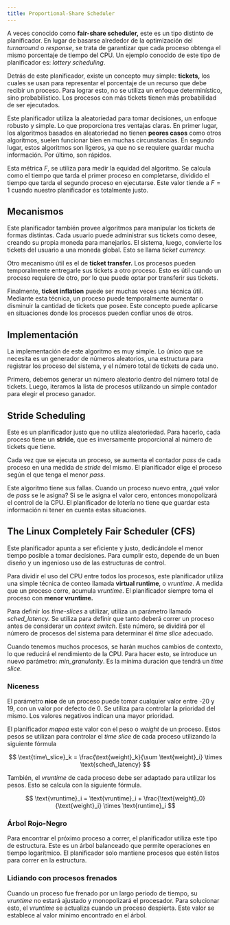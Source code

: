 ```yaml
---
title: Proportional-Share Scheduler
---
```


A veces conocido como **fair-share scheduler,** este es un tipo distinto de planificador. En lugar de basarse alrededor de la optimización del *turnaround* o *response*, se trata de garantizar que cada proceso obtenga el mismo porcentaje de tiempo del CPU. Un ejemplo conocido de este tipo de planificador es: *lottery scheduling*.

Detrás de este planificador, existe un concepto muy simple: **tickets,** los cuales se usan para representar el porcentaje de un recurso que debe recibir un proceso. Para lograr esto, no se utiliza un enfoque determinístico, sino probabilístico. Los procesos con más tickets tienen más probabilidad de ser ejecutados.

Este planificador utiliza la aleatoriedad para tomar decisiones, un enfoque robusto y simple. Lo que proporciona tres ventajas claras. En primer lugar, los algoritmos basados en aleatoriedad no tienen **peores casos** como otros algoritmos, suelen funcionar bien en muchas circunstancias. En segundo lugar, estos algoritmos son ligeros, ya que no se requiere guardar mucha información. Por último, son rápidos.

Esta métrica $F$, se utiliza para medir la equidad del algoritmo. Se calcula como el tiempo que tarda el primer proceso en completarse, dividido el tiempo que tarda el segundo proceso en ejecutarse. Este valor tiende a $F=1$ cuando nuestro planificador es totalmente justo.

## Mecanismos

Este planificador también provee algoritmos para manipular los tickets de formas distintas. Cada usuario puede administrar sus tickets como desee, creando su propia moneda para manejarlos. El sistema, luego, convierte los tickets del usuario a una moneda global. Esto se llama *ticket currency.*

Otro mecanismo útil es el de **ticket transfer.** Los procesos pueden temporalmente entregarle sus tickets a otro proceso. Esto es útil cuando un proceso requiere de otro, por lo que puede optar por transferir sus tickets.

Finalmente, **ticket inflation** puede ser muchas veces una técnica útil. Mediante esta técnica, un proceso puede temporalmente aumentar o disminuir la cantidad de tickets que posee. Este concepto puede aplicarse en situaciones donde los procesos pueden confiar unos de otros.

## Implementación

La implementación de este algoritmo es muy simple. Lo único que se necesita es un generador de números aleatorios, una estructura para registrar los proceso del sistema, y el número total de tickets de cada uno.

Primero, debemos generar un número aleatorio dentro del número total de tickets. Luego, iteramos la lista de procesos utilizando un simple contador para elegir el proceso ganador.

## Stride Scheduling

Este es un planificador justo que no utiliza aleatoriedad. Para hacerlo, cada proceso tiene un **stride**, que es inversamente proporcional al número de tickets que tiene.

Cada vez que se ejecuta un proceso, se aumenta el contador *pass* de cada proceso en una medida de *stride* del mismo. El planificador elige el proceso según el que tenga el menor *pass*.

Este algoritmo tiene sus fallas. Cuando un proceso nuevo entra, ¿qué valor de *pass* se le asigna? Si se le asigna el valor cero, entonces monopolizará el control de la CPU. El planificador de lotería no tiene que guardar esta información ni tener en cuenta estas situaciones.

## The Linux Completely Fair Scheduler (CFS)

Este planificador apunta a ser eficiente y justo, dedicándole el menor tiempo posible a tomar decisiones. Para cumplir esto, depende de un buen diseño y un ingenioso uso de las estructuras de control.

Para dividir el uso del CPU entre todos los procesos, este planificador utiliza una simple técnica de conteo llamada **virtual runtime**, o *vruntime*. A medida que un proceso corre, acumula *vruntime*. El planificador siempre toma el proceso con **menor vruntime.**

Para definir los *time-slices* a utilizar, utiliza un parámetro llamado *sched_latency.* Se utiliza para definir que tanto deberá correr un proceso antes de considerar un *context switch*. Este número, se dividirá por el número de procesos del sistema para determinar él *time slice* adecuado.

Cuando tenemos muchos procesos, se harán muchos cambios de contexto, lo que reducirá el rendimiento de la CPU. Para hacer esto, se introduce un nuevo parámetro: *min_granularity*. Es la mínima duración que tendrá un *time slice.*

### Niceness

El parámetro **nice** de un proceso puede tomar cualquier valor entre -20 y 19, con un valor por defecto de 0. Se utiliza para controlar la prioridad del mismo. Los valores negativos indican una mayor prioridad.

El planificador *mapea* este valor con el peso o *weight* de un proceso. Estos pesos se utilizan para controlar el *time slice* de cada proceso utilizando la siguiente fórmula

$$
\text{time\_slice}_k = \frac{\text{weight}_k}{\sum \text{weight}_i} \times \text{sched\_latency}
$$

También, el *vruntime* de cada proceso debe ser adaptado para utilizar los pesos. Esto se calcula con la siguiente fórmula.

$$
\text{vruntime}_i = \text{vruntime}_i + \frac{\text{weight}_0}{\text{weight}_i} \times \text{runtime}_i
$$

### Árbol Rojo-Negro

Para encontrar el próximo proceso a correr, el planificador utiliza este tipo de estructura. Este es un árbol balanceado que permite operaciones en tiempo logarítmico. El planificador solo mantiene procesos que estén listos para correr en la estructura.

### Lidiando con procesos frenados

Cuando un proceso fue frenado por un largo periodo de tiempo, su *vruntime* no estará ajustado y monopolizará el procesador. Para solucionar esto, el *vruntime* se actualiza cuando un proceso despierta. Este valor se establece al valor mínimo encontrado en el árbol.
